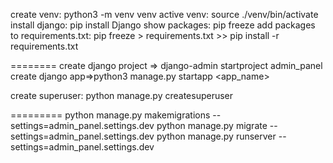create venv: python3 -m venv venv
active venv: source ./venv/bin/activate
install django: pip install Django
show packages: pip freeze
add packages to requirements.txt: pip freeze > requirements.txt >> pip install -r requirements.txt

========
create django project => django-admin startproject admin_panel
create django app=>python3 manage.py startapp <app_name>

create superuser:
python manage.py createsuperuser

=========
python manage.py makemigrations --settings=admin_panel.settings.dev
python manage.py migrate --settings=admin_panel.settings.dev
python manage.py runserver --settings=admin_panel.settings.dev
